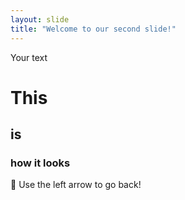 ```yaml
---
layout: slide
title: "Welcome to our second slide!"
---
```

Your text
# This
## is
### how it looks
:rocket:
Use the left arrow to go back!

